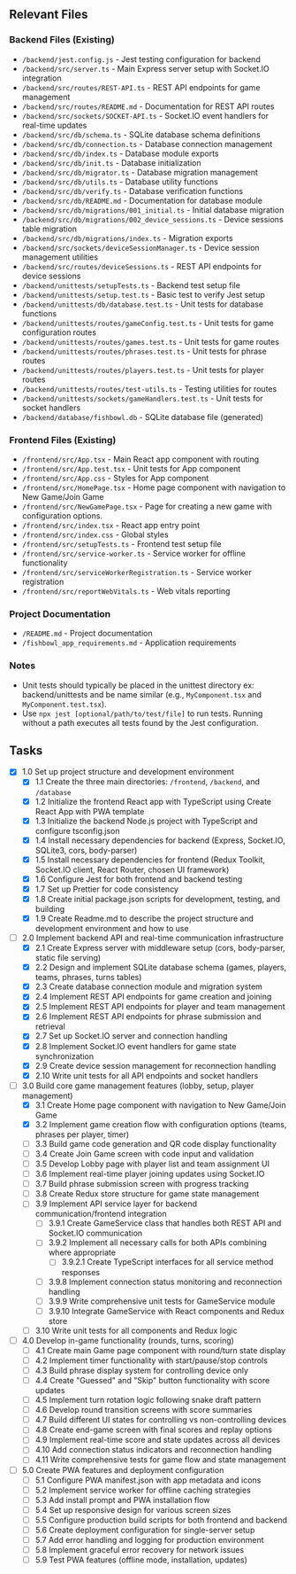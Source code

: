 ## Relevant Files

### Backend Files (Existing)
- `/backend/jest.config.js` - Jest testing configuration for backend
- `/backend/src/server.ts` - Main Express server setup with Socket.IO integration
- `/backend/src/routes/REST-API.ts` - REST API endpoints for game management
- `/backend/src/routes/README.md` - Documentation for REST API routes
- `/backend/src/sockets/SOCKET-API.ts` - Socket.IO event handlers for real-time updates
- `/backend/src/db/schema.ts` - SQLite database schema definitions
- `/backend/src/db/connection.ts` - Database connection management
- `/backend/src/db/index.ts` - Database module exports
- `/backend/src/db/init.ts` - Database initialization
- `/backend/src/db/migrator.ts` - Database migration management
- `/backend/src/db/utils.ts` - Database utility functions
- `/backend/src/db/verify.ts` - Database verification functions
- `/backend/src/db/README.md` - Documentation for database module
- `/backend/src/db/migrations/001_initial.ts` - Initial database migration
- `/backend/src/db/migrations/002_device_sessions.ts` - Device sessions table migration
- `/backend/src/db/migrations/index.ts` - Migration exports
- `/backend/src/sockets/deviceSessionManager.ts` - Device session management utilities
- `/backend/src/routes/deviceSessions.ts` - REST API endpoints for device sessions
- `/backend/unittests/setupTests.ts` - Backend test setup file
- `/backend/unittests/setup.test.ts` - Basic test to verify Jest setup
- `/backend/unittests/db/database.test.ts` - Unit tests for database functions
- `/backend/unittests/routes/gameConfig.test.ts` - Unit tests for game configuration routes
- `/backend/unittests/routes/games.test.ts` - Unit tests for game routes
- `/backend/unittests/routes/phrases.test.ts` - Unit tests for phrase routes
- `/backend/unittests/routes/players.test.ts` - Unit tests for player routes
- `/backend/unittests/routes/test-utils.ts` - Testing utilities for routes
- `/backend/unittests/sockets/gameHandlers.test.ts` - Unit tests for socket handlers
- `/backend/database/fishbowl.db` - SQLite database file (generated)

### Frontend Files (Existing)
- `/frontend/src/App.tsx` - Main React app component with routing
- `/frontend/src/App.test.tsx` - Unit tests for App component
- `/frontend/src/App.css` - Styles for App component
- `/frontend/src/HomePage.tsx` - Home page component with navigation to New Game/Join Game
- `/frontend/src/NewGamePage.tsx` - Page for creating a new game with configuration options.
- `/frontend/src/index.tsx` - React app entry point
- `/frontend/src/index.css` - Global styles
- `/frontend/src/setupTests.ts` - Frontend test setup file
- `/frontend/src/service-worker.ts` - Service worker for offline functionality
- `/frontend/src/serviceWorkerRegistration.ts` - Service worker registration
- `/frontend/src/reportWebVitals.ts` - Web vitals reporting

### Project Documentation
- `/README.md` - Project documentation
- `/fishbowl_app_requirements.md` - Application requirements

### Notes

- Unit tests should typically be placed in the unittest directory ex: backend/unittests and be name similar (e.g., `MyComponent.tsx` and `MyComponent.test.tsx`).
- Use `npx jest [optional/path/to/test/file]` to run tests. Running without a path executes all tests found by the Jest configuration.

## Tasks

- [x] 1.0 Set up project structure and development environment
  - [x] 1.1 Create the three main directories: `/frontend`, `/backend`, and `/database`
  - [x] 1.2 Initialize the frontend React app with TypeScript using Create React App with PWA template
  - [x] 1.3 Initialize the backend Node.js project with TypeScript and configure tsconfig.json
  - [x] 1.4 Install necessary dependencies for backend (Express, Socket.IO, SQLite3, cors, body-parser)
  - [x] 1.5 Install necessary dependencies for frontend (Redux Toolkit, Socket.IO client, React Router, chosen UI framework)
  - [x] 1.6 Configure Jest for both frontend and backend testing  
  - [x] 1.7 Set up Prettier for code consistency
  - [x] 1.8 Create initial package.json scripts for development, testing, and building
  - [x] 1.9 Create Readme.md to describe the project structure and development environment and how to use

- [ ] 2.0 Implement backend API and real-time communication infrastructure
  - [x] 2.1 Create Express server with middleware setup (cors, body-parser, static file serving)
  - [x] 2.2 Design and implement SQLite database schema (games, players, teams, phrases, turns tables)
  - [x] 2.3 Create database connection module and migration system
  - [x] 2.4 Implement REST API endpoints for game creation and joining
  - [x] 2.5 Implement REST API endpoints for player and team management
  - [x] 2.6 Implement REST API endpoints for phrase submission and retrieval
  - [x] 2.7 Set up Socket.IO server and connection handling
  - [x] 2.8 Implement Socket.IO event handlers for game state synchronization
  - [x] 2.9 Create device session management for reconnection handling
  - [x] 2.10 Write unit tests for all API endpoints and socket handlers

- [ ] 3.0 Build core game management features (lobby, setup, player management)
  - [x] 3.1 Create Home page component with navigation to New Game/Join Game
  - [x] 3.2 Implement game creation flow with configuration options (teams, phrases per player, timer)
  - [ ] 3.3 Build game code generation and QR code display functionality
  - [ ] 3.4 Create Join Game screen with code input and validation
  - [ ] 3.5 Develop Lobby page with player list and team assignment UI
  - [ ] 3.6 Implement real-time player joining updates using Socket.IO
  - [ ] 3.7 Build phrase submission screen with progress tracking
  - [ ] 3.8 Create Redux store structure for game state management
  - [ ] 3.9 Implement API service layer for backend communication/frontend integration
    - [ ] 3.9.1 Create GameService class that handles both REST API and Socket.IO communication
    - [ ] 3.9.2 Implement all necessary calls for both APIs combining where appropriate
      - [ ] 3.9.2.1 Create TypeScript interfaces for all service method responses
    - [ ] 3.9.8 Implement connection status monitoring and reconnection handling
    - [ ] 3.9.9 Write comprehensive unit tests for GameService module
    - [ ] 3.9.10 Integrate GameService with React components and Redux store
  - [ ] 3.10 Write unit tests for all components and Redux logic

- [ ] 4.0 Develop in-game functionality (rounds, turns, scoring)
  - [ ] 4.1 Create main Game page component with round/turn state display
  - [ ] 4.2 Implement timer functionality with start/pause/stop controls
  - [ ] 4.3 Build phrase display system for controlling device only
  - [ ] 4.4 Create "Guessed" and "Skip" button functionality with score updates
  - [ ] 4.5 Implement turn rotation logic following snake draft pattern
  - [ ] 4.6 Develop round transition screens with score summaries
  - [ ] 4.7 Build different UI states for controlling vs non-controlling devices
  - [ ] 4.8 Create end-game screen with final scores and replay options
  - [ ] 4.9 Implement real-time score and state updates across all devices
  - [ ] 4.10 Add connection status indicators and reconnection handling
  - [ ] 4.11 Write comprehensive tests for game flow and state management

- [ ] 5.0 Create PWA features and deployment configuration
  - [ ] 5.1 Configure PWA manifest.json with app metadata and icons
  - [ ] 5.2 Implement service worker for offline caching strategies
  - [ ] 5.3 Add install prompt and PWA installation flow
  - [ ] 5.4 Set up responsive design for various screen sizes
  - [ ] 5.5 Configure production build scripts for both frontend and backend
  - [ ] 5.6 Create deployment configuration for single-server setup
  - [ ] 5.7 Add error handling and logging for production environment
  - [ ] 5.8 Implement graceful error recovery for network issues
  - [ ] 5.9 Test PWA features (offline mode, installation, updates)